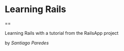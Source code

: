 # Learning Rails
==

Learning Rails with a tutorial from the RailsApp project

by _Santiago Paredes_